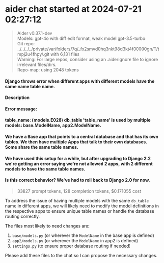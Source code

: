 
# aider chat started at 2024-07-21 02:27:12

> Aider v0.37.1-dev  
> Models: gpt-4o with diff edit format, weak model gpt-3.5-turbo  
> Git repo: ../../../../private/var/folders/7q/_fx2smvd0hq3nkt98d3kt4f00000gn/T/tmpj2u4fhpy/.git with 6,131 files  
> Warning: For large repos, consider using an .aiderignore file to ignore irrelevant files/dirs.  
> Repo-map: using 2048 tokens  

#### Django throws error when different apps with different models have the same name table name.  
#### Description  
#### 	  
#### Error message:  
#### table_name: (models.E028) db_table 'table_name' is used by multiple models: base.ModelName, app2.ModelName.  
#### We have a Base app that points to a central database and that has its own tables. We then have multiple Apps that talk to their own databases. Some share the same table names.  
#### We have used this setup for a while, but after upgrading to Django 2.2 we're getting an error saying we're not allowed 2 apps, with 2 different models to have the same table names.   
#### Is this correct behavior? We've had to roll back to Django 2.0 for now.  
> 33827 prompt tokens, 128 completion tokens, $0.171055 cost  

To address the issue of having multiple models with the same `db_table` name in different apps, we will likely need to modify the model definitions in the respective apps to ensure unique table names or handle the database routing correctly.

The files most likely to need changes are:
1. `base/models.py` (or wherever the `ModelName` in the base app is defined)
2. `app2/models.py` (or wherever the `ModelName` in app2 is defined)
3. `settings.py` (to ensure proper database routing if needed)

Please add these files to the chat so I can propose the necessary changes.


